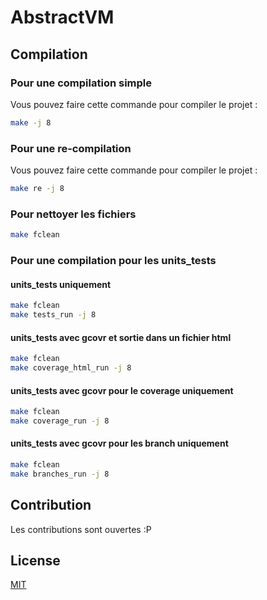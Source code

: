 # AbstractVM

## Compilation

### Pour une compilation simple
Vous pouvez faire cette commande pour compiler le projet :

```bash
make -j 8
```
### Pour une re-compilation
Vous pouvez faire cette commande pour compiler le projet :

```bash
make re -j 8
```

### Pour nettoyer les fichiers
```bash
make fclean
```

### Pour une compilation pour les units_tests

#### units_tests uniquement
```bash
make fclean
make tests_run -j 8
```

#### units_tests avec gcovr et sortie dans un fichier html
```bash
make fclean
make coverage_html_run -j 8
```

#### units_tests avec gcovr pour le coverage uniquement
```bash
make fclean
make coverage_run -j 8
```

#### units_tests avec gcovr pour les branch uniquement
```bash
make fclean
make branches_run -j 8
```

## Contribution
Les contributions sont ouvertes :P

## License
[MIT](https://choosealicense.com/licenses/mit/) 
